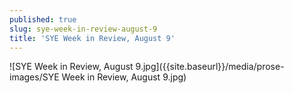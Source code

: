 ```yaml
---
published: true
slug: sye-week-in-review-august-9
title: 'SYE Week in Review, August 9'
---
```

![SYE Week in Review, August 9.jpg]({{site.baseurl}}/media/prose-images/SYE Week in Review, August 9.jpg)
